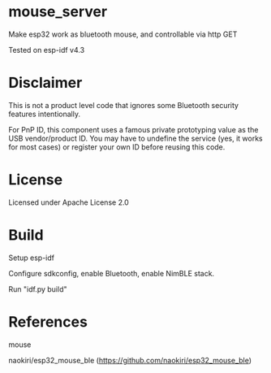 # mouse_server
Make esp32 work as bluetooth mouse, and controllable via http GET

Tested on esp-idf v4.3

# Disclaimer
This is not a product level code that ignores some Bluetooth security features intentionally.

For PnP ID, this component uses a famous private prototyping value as the USB vendor/product ID. You may have to undefine the service (yes, it works for most cases) or register your own ID before reusing this code.

# License 
Licensed under Apache License 2.0

# Build
Setup esp-idf

Configure sdkconfig, enable Bluetooth, enable NimBLE stack.

Run "idf.py build"


# References
mouse 

naokiri/esp32_mouse_ble (https://github.com/naokiri/esp32_mouse_ble)